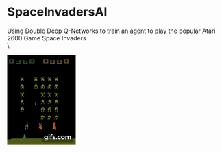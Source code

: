 # SpaceInvadersAI
Using Double Deep Q-Networks to train an agent to play the popular Atari 2600 Game Space Invaders\
\

![spcae_invaders](https://github.com/AarnavSawant/SpaceInvadersAI/blob/main/gif.gif)

